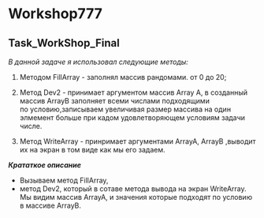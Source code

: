 # Workshop777

## Task_WorkShop_Final

*В данной задаче я использовал следующие методы:*

1. Методом FillArray - заполнял массив рандомами. от 0 до 20;

2. Метод Dev2 - принимает аргументом массив Аrray A, в созданный массив ArrayB заполняет всеми числами  подходящими  
по условию,записываем увеличивая размер массива на один элмемент больше при кадом удовлетворяющем условиям задачи числе.


3. Метод WriteArray - принримает аргументами ArrayA, ArrayB ,выводит их на экран в том виде как мы его задаем.

__*Крататкое описание*__
* Вызываем метод FillArray, 
* метод Dev2, который в сотаве метода вывода на экран WriteArray.
Мы видим массив ArrayA, и значения которые подходят по условию в массиве ArrayB.